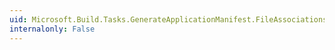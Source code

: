 ```yaml
---
uid: Microsoft.Build.Tasks.GenerateApplicationManifest.FileAssociations
internalonly: False
---
```

